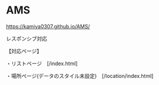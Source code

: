 # AMS
https://kamiya0307.github.io/AMS/

レスポンシブ対応

【対応ページ】

・リストページ　[/index.html]

・場所ページ(データのスタイル未設定)　[/location/index.html]
